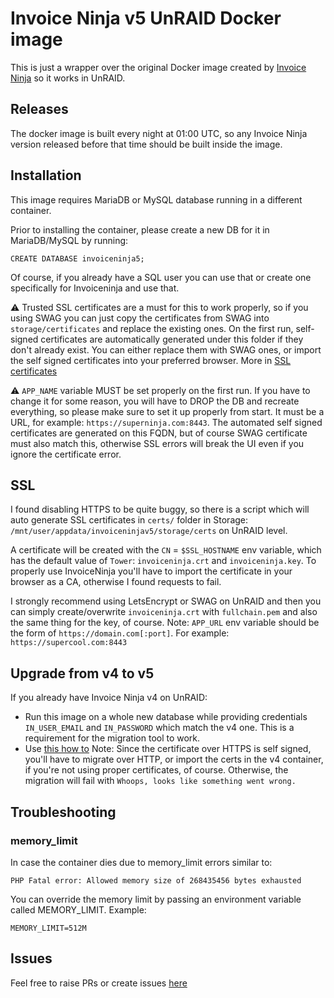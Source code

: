 # Invoice Ninja v5 UnRAID Docker image
This is just a wrapper over the original Docker image created by [Invoice Ninja](https://www.invoiceninja.com/) so it works in UnRAID.

## Releases
The docker image is built every night at 01:00 UTC, so any Invoice Ninja version released before that time should be built inside the image.

## Installation
This image requires MariaDB or MySQL database running in a different container. 

Prior to installing the container, please create a new DB for it in MariaDB/MySQL by running:
```
CREATE DATABASE invoiceninja5;
```
Of course, if you already have a SQL user you can use that or create one specifically for Invoiceninja and use that.

:warning: Trusted SSL certificates are a must for this to work properly, so if you using SWAG you can just copy the certificates from SWAG into `storage/certificates` and replace the existing ones. 
On the first run, self-signed certificates are automatically generated under this folder if they don't already exist. 
You can either replace them with SWAG ones, or import the self signed certificates into your preferred browser. More in [SSL certificates](#SSL)

:warning: `APP_NAME` variable MUST be set properly on the first run. If you have to change it for some reason, you will have to DROP the DB and recreate everything, so please make sure to set it up properly from start. 
It must be a URL, for example: `https://superninja.com:8443`. 
The automated self signed certificates are generated on this FQDN, but of course SWAG certificate must also match this, otherwise SSL errors will break the UI even if you ignore the certificate error.

## SSL
I found disabling HTTPS to be quite buggy, so there is a script which will auto generate SSL certificates in `certs/` folder in Storage: `/mnt/user/appdata/invoiceninjav5/storage/certs` on UnRAID level.

A certificate will be created with the `CN` = `$SSL_HOSTNAME` env variable, which has the default value of `Tower`: `invoiceninja.crt` and `invoiceninja.key`. 
To properly use InvoiceNinja you'll have to import the certificate in your browser as a CA, otherwise I found requests to fail.

I strongly recommend using LetsEncrypt or SWAG on UnRAID and then you can simply create/overwrite `invoiceninja.crt` with `fullchain.pem` and also the same thing for the key, of course.
Note: `APP_URL` env variable should be the form of `https://domain.com[:port]`. For example: `https://supercool.com:8443`


## Upgrade from v4 to v5
If you already have Invoice Ninja v4 on UnRAID:
   * Run this image on a whole new database while providing credentials `IN_USER_EMAIL` and `IN_PASSWORD` which match the v4 one. 
     This is a requirement for the migration tool to work.
   * Use [this how to](https://invoiceninja.github.io/docs/migration/)
     Note: Since the certificate over HTTPS is self signed, you'll have to migrate over HTTP, or import the certs in the v4 container, if you're not using proper certificates, of course.
     Otherwise, the migration will fail with `Whoops, looks like something went wrong.`
   
## Troubleshooting

### memory_limit
In case the container dies due to memory_limit errors similar to:
```
PHP Fatal error: Allowed memory size of 268435456 bytes exhausted
```
You can override the memory limit by passing an environment variable called MEMORY_LIMIT.
Example:
```
MEMORY_LIMIT=512M
```


## Issues
Feel free to raise PRs or create issues [here](https://github.com/kiwimato/invoiceninja-v5-unraid/issues)
